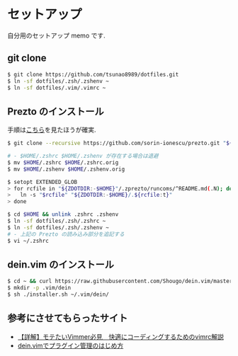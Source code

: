 # セットアップ
自分用のセットアップ memo です.

## git clone
```bash
$ git clone https://github.com/tsunao8989/dotfiles.git
$ ln -sf dotfiles/.zsh/.zshenv ~
$ ln -sf dotfiles/.vim/.vimrc ~
```

## Prezto のインストール

手順は[こちら](https://github.com/sorin-ionescu/prezto)を見たほうが確実.
```bash
$ git clone --recursive https://github.com/sorin-ionescu/prezto.git "${ZDOTDIR:-$HOME}/.zprezto"

# - $HOME/.zshrc $HOME/.zshenv が存在する場合は退避 
$ mv $HOME/.zshrc $HOME/.zshrc.orig
$ mv $HOME/.zshenv $HOME/.zshenv.orig

$ setopt EXTENDED_GLOB
> for rcfile in "${ZDOTDIR:-$HOME}"/.zprezto/runcoms/^README.md(.N); do
>   ln -s "$rcfile" "${ZDOTDIR:-$HOME}/.${rcfile:t}"
> done

$ cd $HOME && unlink .zshrc .zshenv
$ ln -sf dotfiles/.zsh/.zshrc ~
$ ln -sf dotfiles/.zsh/.zshenv ~
# - 上記の Prezto の読み込み部分を追記する
$ vi ~/.zshrc
```

## dein.vim のインストール
```bash
$ cd ~ && curl https://raw.githubusercontent.com/Shougo/dein.vim/master/bin/installer.sh > installer.sh
$ mkdir -p .vim/dein
$ sh ./installer.sh ~/.vim/dein/
```

## 参考にさせてもらったサイト
- [【詳解】モテたいVimmer必見　快適にコーディングするためのvimrc解説](https://qiita.com/ahiruman5/items/4f3c845500c172a02935)
- [dein.vimでプラグイン管理のはじめ方](https://qiita.com/sugamondo/items/fcaf210ca86d65bcaca8)
